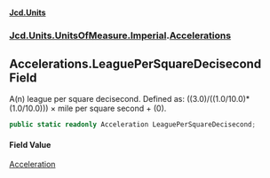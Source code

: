 #### [Jcd.Units](index.md 'index')
### [Jcd.Units.UnitsOfMeasure.Imperial](Jcd.Units.UnitsOfMeasure.Imperial.md 'Jcd.Units.UnitsOfMeasure.Imperial').[Accelerations](Accelerations.md 'Jcd.Units.UnitsOfMeasure.Imperial.Accelerations')

## Accelerations.LeaguePerSquareDecisecond Field

A(n) league per square decisecond. Defined as: ((3.0)/((1.0/10.0)*(1.0/10.0))) × mile per square second + (0).

```csharp
public static readonly Acceleration LeaguePerSquareDecisecond;
```

#### Field Value
[Acceleration](Acceleration.md 'Jcd.Units.UnitTypes.Acceleration')